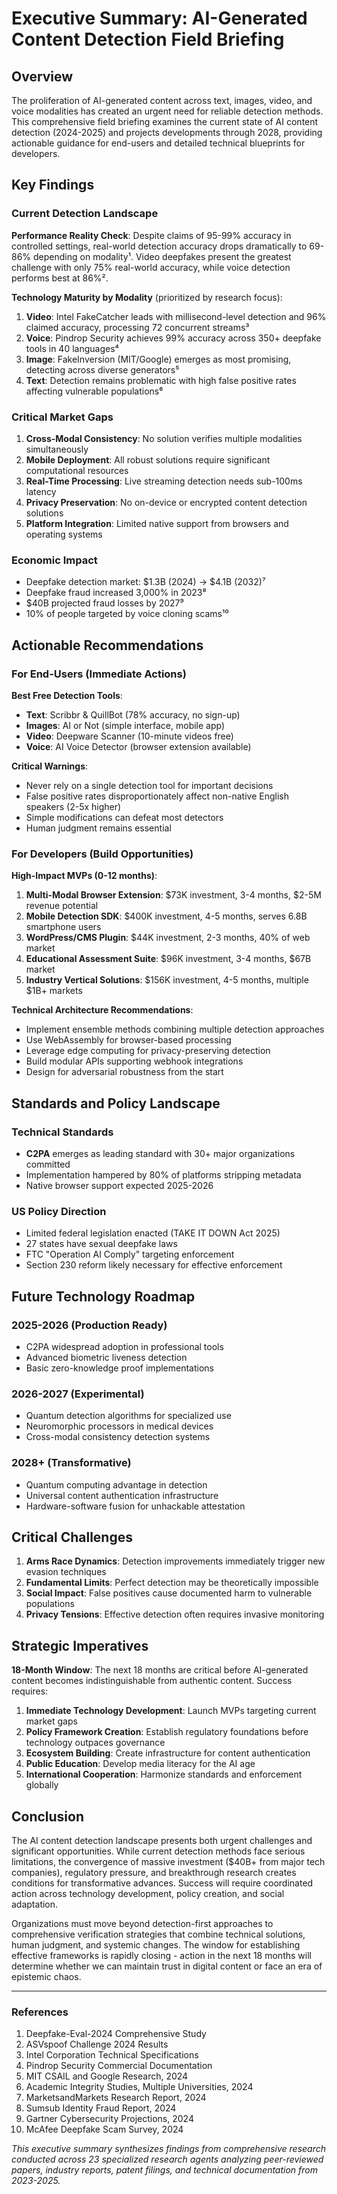 # Executive Summary: AI-Generated Content Detection Field Briefing

## Overview

The proliferation of AI-generated content across text, images, video, and voice modalities has created an urgent need for reliable detection methods. This comprehensive field briefing examines the current state of AI content detection (2024-2025) and projects developments through 2028, providing actionable guidance for end-users and detailed technical blueprints for developers.

## Key Findings

### Current Detection Landscape

**Performance Reality Check**: Despite claims of 95-99% accuracy in controlled settings, real-world detection accuracy drops dramatically to 69-86% depending on modality¹. Video deepfakes present the greatest challenge with only 75% real-world accuracy, while voice detection performs best at 86%².

**Technology Maturity by Modality** (prioritized by research focus):
1. **Video**: Intel FakeCatcher leads with millisecond-level detection and 96% claimed accuracy, processing 72 concurrent streams³
2. **Voice**: Pindrop Security achieves 99% accuracy across 350+ deepfake tools in 40 languages⁴
3. **Image**: FakeInversion (MIT/Google) emerges as most promising, detecting across diverse generators⁵
4. **Text**: Detection remains problematic with high false positive rates affecting vulnerable populations⁶

### Critical Market Gaps

1. **Cross-Modal Consistency**: No solution verifies multiple modalities simultaneously
2. **Mobile Deployment**: All robust solutions require significant computational resources
3. **Real-Time Processing**: Live streaming detection needs sub-100ms latency
4. **Privacy Preservation**: No on-device or encrypted content detection solutions
5. **Platform Integration**: Limited native support from browsers and operating systems

### Economic Impact

- Deepfake detection market: $1.3B (2024) → $4.1B (2032)⁷
- Deepfake fraud increased 3,000% in 2023⁸
- $40B projected fraud losses by 2027⁹
- 10% of people targeted by voice cloning scams¹⁰

## Actionable Recommendations

### For End-Users (Immediate Actions)

**Best Free Detection Tools**:
- **Text**: Scribbr & QuillBot (78% accuracy, no sign-up)
- **Images**: AI or Not (simple interface, mobile app)
- **Video**: Deepware Scanner (10-minute videos free)
- **Voice**: AI Voice Detector (browser extension available)

**Critical Warnings**:
- Never rely on a single detection tool for important decisions
- False positive rates disproportionately affect non-native English speakers (2-5x higher)
- Simple modifications can defeat most detectors
- Human judgment remains essential

### For Developers (Build Opportunities)

**High-Impact MVPs (0-12 months)**:
1. **Multi-Modal Browser Extension**: $73K investment, 3-4 months, $2-5M revenue potential
2. **Mobile Detection SDK**: $400K investment, 4-5 months, serves 6.8B smartphone users
3. **WordPress/CMS Plugin**: $44K investment, 2-3 months, 40% of web market
4. **Educational Assessment Suite**: $96K investment, 3-4 months, $67B market
5. **Industry Vertical Solutions**: $156K investment, 4-5 months, multiple $1B+ markets

**Technical Architecture Recommendations**:
- Implement ensemble methods combining multiple detection approaches
- Use WebAssembly for browser-based processing
- Leverage edge computing for privacy-preserving detection
- Build modular APIs supporting webhook integrations
- Design for adversarial robustness from the start

## Standards and Policy Landscape

### Technical Standards
- **C2PA** emerges as leading standard with 30+ major organizations committed
- Implementation hampered by 80% of platforms stripping metadata
- Native browser support expected 2025-2026

### US Policy Direction
- Limited federal legislation enacted (TAKE IT DOWN Act 2025)
- 27 states have sexual deepfake laws
- FTC "Operation AI Comply" targeting enforcement
- Section 230 reform likely necessary for effective enforcement

## Future Technology Roadmap

### 2025-2026 (Production Ready)
- C2PA widespread adoption in professional tools
- Advanced biometric liveness detection
- Basic zero-knowledge proof implementations

### 2026-2027 (Experimental)
- Quantum detection algorithms for specialized use
- Neuromorphic processors in medical devices
- Cross-modal consistency detection systems

### 2028+ (Transformative)
- Quantum computing advantage in detection
- Universal content authentication infrastructure
- Hardware-software fusion for unhackable attestation

## Critical Challenges

1. **Arms Race Dynamics**: Detection improvements immediately trigger new evasion techniques
2. **Fundamental Limits**: Perfect detection may be theoretically impossible
3. **Social Impact**: False positives cause documented harm to vulnerable populations
4. **Privacy Tensions**: Effective detection often requires invasive monitoring

## Strategic Imperatives

**18-Month Window**: The next 18 months are critical before AI-generated content becomes indistinguishable from authentic content. Success requires:

1. **Immediate Technology Development**: Launch MVPs targeting current market gaps
2. **Policy Framework Creation**: Establish regulatory foundations before technology outpaces governance
3. **Ecosystem Building**: Create infrastructure for content authentication
4. **Public Education**: Develop media literacy for the AI age
5. **International Cooperation**: Harmonize standards and enforcement globally

## Conclusion

The AI content detection landscape presents both urgent challenges and significant opportunities. While current detection methods face serious limitations, the convergence of massive investment ($40B+ from major tech companies), regulatory pressure, and breakthrough research creates conditions for transformative advances. Success will require coordinated action across technology development, policy creation, and social adaptation.

Organizations must move beyond detection-first approaches to comprehensive verification strategies that combine technical solutions, human judgment, and systemic changes. The window for establishing effective frameworks is rapidly closing - action in the next 18 months will determine whether we can maintain trust in digital content or face an era of epistemic chaos.

---

### References
1. Deepfake-Eval-2024 Comprehensive Study
2. ASVspoof Challenge 2024 Results
3. Intel Corporation Technical Specifications
4. Pindrop Security Commercial Documentation
5. MIT CSAIL and Google Research, 2024
6. Academic Integrity Studies, Multiple Universities, 2024
7. MarketsandMarkets Research Report, 2024
8. Sumsub Identity Fraud Report, 2024
9. Gartner Cybersecurity Projections, 2024
10. McAfee Deepfake Scam Survey, 2024

*This executive summary synthesizes findings from comprehensive research conducted across 23 specialized research agents analyzing peer-reviewed papers, industry reports, patent filings, and technical documentation from 2023-2025.*